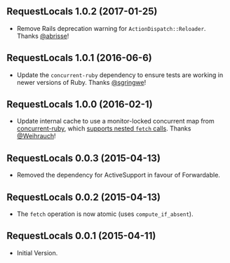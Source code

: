 ## RequestLocals 1.0.2 (2017-01-25) ##

*   Remove Rails deprecation warning for `ActionDispatch::Reloader`. Thanks [@abrisse](https://github.com/abrisse)!

## RequestLocals 1.0.1 (2016-06-6) ##

*   Update the `concurrent-ruby` dependency to ensure tests are working in newer versions of Ruby. Thanks [@sgringwe](https://github.com/sgringwe)!

## RequestLocals 1.0.0 (2016-02-1) ##

*   Update internal cache to use a monitor-locked concurrent map from [concurrent-ruby](https://github.com/ruby-concurrency/concurrent-ruby), which [supports nested `fetch` calls](https://github.com/ElMassimo/request_store_rails/pull/1). Thanks [@Weihrauch](https://github.com/Weihrauch)!


## RequestLocals 0.0.3 (2015-04-13) ##

*   Removed the dependency for ActiveSupport in favour of Forwardable.


## RequestLocals 0.0.2 (2015-04-13) ##

*   The `fetch` operation is now atomic (uses `compute_if_absent`).


## RequestLocals 0.0.1 (2015-04-11) ##

*   Initial Version.
